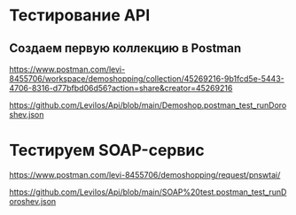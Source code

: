 # Тестирование API

## Создаем первую коллекцию в Postman 

https://www.postman.com/levi-8455706/workspace/demoshopping/collection/45269216-9b1fcd5e-5443-4706-8316-d77bfbd06d56?action=share&creator=45269216


https://github.com/LeviIos/Api/blob/main/Demoshop.postman_test_runDoroshev.json


# Тестируем SOAP-сервис

https://www.postman.com/levi-8455706/demoshopping/request/pnswtai/

https://github.com/LeviIos/Api/blob/main/SOAP%20test.postman_test_runDoroshev.json
